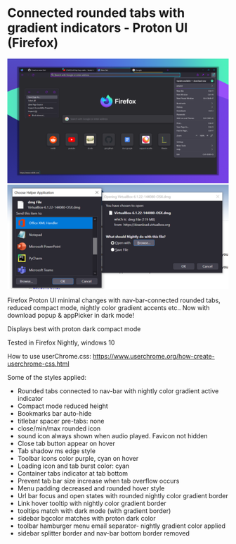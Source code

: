 # Connected rounded tabs with gradient indicators - Proton UI (Firefox)
![screenshot](screenshot/proton-ui-gradient-rounded-tabs-display.png)
![screenshot](screenshot/download_popup_dark.png)

Firefox Proton UI minimal changes with nav-bar-connected rounded tabs, reduced compact mode, nightly color gradient accents etc.. 
Now with download popup & appPicker in dark mode!

Displays best with proton dark compact mode

Tested in Firefox Nightly, windows 10

How to use userChrome.css: https://www.userchrome.org/how-create-userchrome-css.html

Some of the styles applied:
* Rounded tabs connected to nav-bar with nightly color gradient active indicator
* Compact mode reduced height
* Bookmarks bar auto-hide
* titlebar spacer pre-tabs: none
* close/min/max rounded icon
* sound icon always shown when audio played. Favicon not hidden
* Close tab button appear on hover
* Tab shadow ms edge style
* Toolbar icons color purple, cyan on hover
* Loading icon and tab burst color: cyan
* Container tabs indicator at tab bottom
* Prevent tab bar size increase when tab overflow occurs
* Menu padding decreased and rounded hover style
* Url bar focus and open states with rounded nightly color gradient border
* Link hover tooltip with nightly color gradient border
* tooltips match with dark mode (with gradient border)
* sidebar bgcolor matches with proton dark color
* toolbar hamburger menu email separator- nightly gradient color applied
* sidebar splitter border and nav-bar bottom border removed
